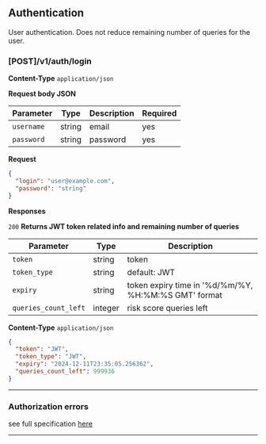 ##  Authentication

User authentication. Does not reduce remaining number of queries for the user.

### [POST]/v1/auth/login

**Content-Type** `application/json`

**Request body JSON**

| Parameter  | Type   | Description | Required |
|------------|--------|-------------|----------|
| `username` | string | email       | yes      |
| `password` | string | password    | yes      |

**Request**

```json
{
  "login": "user@example.com",
  "password": "string"
}
```

**Responses**

`200` **Returns JWT token related info and remaining number of queries**

| Parameter            | Type    | Description                                          | 
|----------------------|---------|------------------------------------------------------|
| `token`              | string  | token                                                | 
| `token_type`         | string  | default: JWT                                         | 
| `expiry`             | string  | token expiry time in '%d/%m/%Y, %H:%M:%S GMT' format | 
| `queries_count_left` | integer | risk score queries left                              |


**Content-Type** `application/json`

```json
{
  "token": "JWT",
  "token_type": "JWT",
  "expiry": "2024-12-11T23:35:05.256362",
  "queries_count_left": 999936
}
```
***

### Authorization errors

see full specification [here ](../errors.md)


***